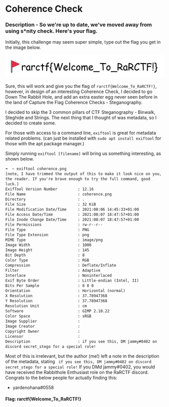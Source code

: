 # Coherence Check

### Description - So we're up to date, we've moved away from using s*nity check. Here's your flag.


Initially, this challenge may seem super simple, type out the flag you get in the image below.

![Coherence Check](src/coherencerarctf.png)

Sure, this will work and give you the flag of `rarctf{Welcome_To_RaRCTF!}`, however, in design of an interesting Coherence Check, I decided to go Down The Rabbit Hole, and add an extra easter egg never seen before in the land of Capture the Flag Coherence Checks - Steganography.

I decided to skip the 3 common pillars of CTF Steganography - Binwalk, Steghide and Strings. The next thing that I thought of was metadata, so I decided to create some.

For those with access to a command line, `exiftool` is great for metadata related problems. (can just be installed with `sudo apt install exiftool` for those with the apt package manager.)

Simply running `exiftool [filename]` will bring us something interesting, as shown below.
```
➜  ~ exiftool coherence.png
[note, I have trimmed the output of this to make it look nice on you, the reader. If you're brave enough to try the full command, good luck.]
ExifTool Version Number         : 12.16
File Name                       : coherence.png
Directory                       : .
File Size                       : 32 KiB
File Modification Date/Time     : 2021:08:06 14:45:33+01:00
File Access Date/Time           : 2021:08:07 18:47:57+01:00
File Inode Change Date/Time     : 2021:08:07 18:47:57+01:00
File Permissions                : rw-r--r--
File Type                       : PNG
File Type Extension             : png
MIME Type                       : image/png
Image Width                     : 1000
Image Height                    : 145
Bit Depth                       : 8
Color Type                      : RGB
Compression                     : Deflate/Inflate
Filter                          : Adaptive
Interlace                       : Noninterlaced
Exif Byte Order                 : Little-endian (Intel, II)
Bits Per Sample                 : 8 8 8
Orientation                     : Horizontal (normal)
X Resolution                    : 37.78947368
Y Resolution                    : 37.78947368
Resolution Unit                 : cm
Software                        : GIMP 2.10.22
Color Space                     : sRGB
Image Supplier                  :
Image Creator                   :
Copyright Owner                 :
Licensor                        :
Description                     : if you see this, DM jammy#0402 on discord secret_stego for a special role!
```
Most of this is irrelevant, but the author (me!) left a note in the description of the metadata, stating ` if you see this, DM jammy#0402 on discord secret_stego for a special role!` If you DMd jammy#0402, you would have received the Rabbithole Enthusiast role on the RaRCTF discord. Congrats to the below people for actually finding this:

- yardenohana#0558

#### Flag: rarctf{Welcome_To_RaRCTF!}
